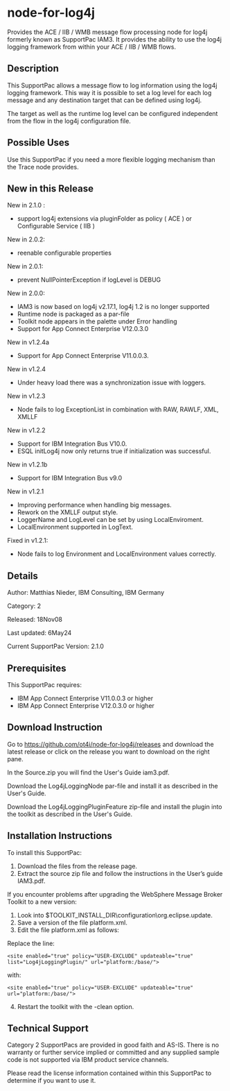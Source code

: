 # node-for-log4j
Provides the ACE / IIB / WMB message flow processing node for log4j formerly known as SupportPac IAM3.
It provides the ability to use the log4j logging framework from within your ACE / IIB / WMB flows.

## Description
This SupportPac allows a message flow to log information using the log4j logging framework. This way it is possible to set a log level for each log message and any destination target that can be defined using log4j.

The target as well as the runtime log level can be configured independent from the flow in the log4j configuration file.

## Possible Uses
Use this SupportPac if you need a more flexible logging mechanism than the Trace node provides.

## New in this Release
New in 2.1.0 :
* support log4j extensions via pluginFolder as policy ( ACE ) or Configurable Service ( IIB )

New in 2.0.2:
* reenable configurable properties

New in 2.0.1:
* prevent NullPointerException if logLevel is DEBUG

New in 2.0.0:
* IAM3 is now based on log4j v2.17.1, log4j 1.2 is no longer supported
* Runtime node is packaged as a par-file
* Toolkit node appears in the palette under Error handling
* Support for App Connect Enterprise V12.0.3.0

New in v1.2.4a
* Support for App Connect Enterprise V11.0.0.3.

New in v1.2.4
* Under heavy load there was a synchronization issue with loggers.

New in v1.2.3
* Node fails to log ExceptionList in combination with RAW, RAWLF, XML, XMLLF

New in v1.2.2
* Support for IBM Integration Bus V10.0.
* ESQL initLog4j now only returns true if initialization was successful.

New in v1.2.1b
* Support for IBM Integration Bus v9.0

New in v1.2.1
* Improving performance when handling big messages.
* Rework on the XMLLF output style.
* LoggerName and LogLevel can be set by using LocalEnviroment.
* LocalEnvironment supported in LogText.

Fixed in v1.2.1:
* Node fails to log Environment and LocalEnvironment values correctly.

## Details
Author: Matthias Nieder, IBM Consulting, IBM Germany

Category: 2

Released: 18Nov08

Last updated: 6May24

Current SupportPac Version: 2.1.0

## Prerequisites
This SupportPac requires:
* IBM App Connect Enterprise V11.0.0.3 or higher
* IBM App Connect Enterprise V12.0.3.0 or higher

## Download Instruction
Go to https://github.com/ot4i/node-for-log4j/releases and download the latest release or click on the release you want to download on the right pane.

In the Source.zip you will find the User's Guide iam3.pdf.

Download the Log4jLoggingNode par-file and install it as described in the User's Guide.

Download the Log4jLoggingPluginFeature zip-file and install the plugin into the toolkit as described in the User's Guide.

## Installation Instructions
To install this SupportPac:
1. Download the files from the release page.
2. Extract the source zip file and follow the instructions in the User’s guide IAM3.pdf.

If you encounter problems after upgrading the WebSphere Message Broker Toolkit to a new version:
1. Look into $TOOLKIT_INSTALL_DIR\configuration\org.eclipse.update.
2. Save a version of the file platform.xml.
3. Edit the file platform.xml as follows:

Replace the line:

`<site enabled="true" policy="USER-EXCLUDE" updateable="true" list="Log4jLoggingPlugin/" url="platform:/base/">`

with:

`<site enabled="true" policy="USER-EXCLUDE" updateable="true" url="platform:/base/">`

4. Restart the toolkit with the -clean option.

## Technical Support
Category 2 SupportPacs are provided in good faith and AS-IS. There is no warranty or further service implied or committed and any supplied sample code is not supported via IBM product service channels.

Please read the license information contained within this SupportPac to determine if you want to use it.
